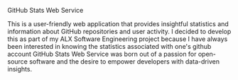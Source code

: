GitHub Stats Web Service

This is a user-friendly web application that provides insightful statistics and information about GitHub repositories and user activity.
I decided to develop this as part of my ALX Software Engineering project because I have always been interested in knowing the statistics associated with one's github account
GitHub Stats Web Service was born out of a passion for open-source software and the desire to empower developers with data-driven insights. 

